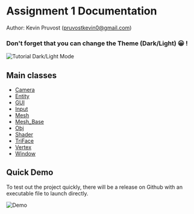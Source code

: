 # Assignment 1 Documentation

Author: Kevin Pruvost (pruvostkevin0@gmail.com)

### Don't forget that you can change the Theme (Dark/Light) 😀 !

![Tutorial Dark/Light Mode](change_theme.gif)

## Main classes

- [Camera](class_camera.html)
- [Entity](class_entity.html)
- [GUI](class_g_u_i.html)
- [Input](class_input.html)
- [Mesh](class_mesh.html)
- [Mesh_Base](class_mesh__base.html)
- [Obj](class_obj.html)
- [Shader](class_shader.html)
- [TriFace](class_tri_face.html)
- [Vertex](class_vertex.html)
- [Window](class_window.html)

## Quick Demo

To test out the project quickly, there will be a release on Github
with an executable file to launch directly.

![Demo](recording.gif)